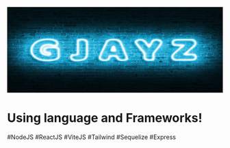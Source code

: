 <div align="center">
<img width="100%" height = "200px" src="https://raw.githubusercontent.com/gjayz099/gjayz099/main/img/pic.jpg" alt="cover" />
</div>


<h1>Using language and Frameworks!</h1>
#NodeJS
#ReactJS
#ViteJS
#Tailwind
#Sequelize
#Express
